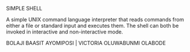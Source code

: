SIMPLE SHELL

A simple UNIX command language interpreter that reads commands from either a file or standard input and executes them.
The shell can both be invoked in interactive and non-interactive mode.


BOLAJI BAASIT AYOMIPOSI <Toby16> | VICTORIA OLUWABUNMI OLABODE <Victoriabunmi72>
